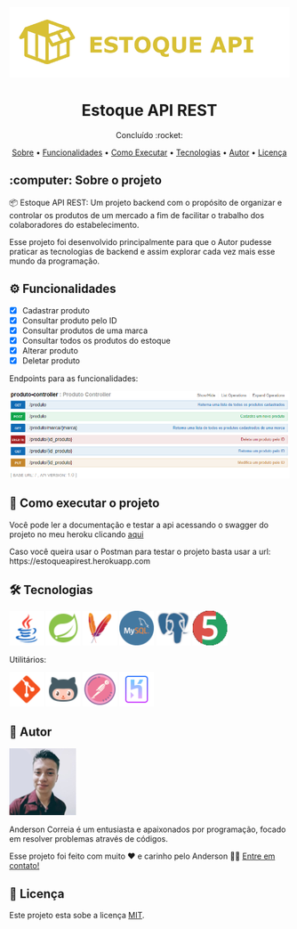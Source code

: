 <img src="Midias_Readme/Banner.png" alt="Banner do projeto">

<h1 align="center">Estoque API REST</h1>
<p align="center">Concluído :rocket: </p>
<p align="center">
  <a href="#Sobre">Sobre</a> •
  <a href="#Funcionalidades">Funcionalidades</a> •
  <a href="#Executar">Como Executar</a> •
  <a href="#Tecnologias">Tecnologias</a> •
  <a href="#Autor">Autor</a> •
  <a href="#Licenca">Licença</a>
</p>

<h2 id="Sobre">:computer: Sobre o projeto</h2>
<p>
  📦 Estoque API REST: Um projeto backend com o propósito de organizar e controlar os produtos de um mercado a fim de facilitar o trabalho   dos colaboradores do estabelecimento.
</p>

<p>
  Esse projeto foi desenvolvido principalmente para que o Autor pudesse praticar as tecnologias de backend e assim explorar cada vez mais esse mundo da programação.
</p>

<h2 id="Funcionalidades">⚙️ Funcionalidades</h2>

  - [x] Cadastrar produto
  - [x] Consultar produto pelo ID
  - [x] Consultar produtos de uma marca
  - [x] Consultar todos os produtos do estoque
  - [x] Alterar produto
  - [x] Deletar produto

<p>Endpoints para as funcionalidades: </p>
<img src="Midias_Readme/EndPoints.png">

<h2 id="Executar">🚀 Como executar o projeto</h2>
<p>Você pode ler a documentação e testar a api acessando o swagger do projeto no meu heroku clicando <a href="https://estoqueapirest.herokuapp.com/swagger-ui.html#/produto45controller">aqui</a></p>
<p>Caso você queira usar o Postman para testar o projeto basta usar a url: https://estoqueapirest.herokuapp.com</p>

<h2 id="Tecnologias">🛠 Tecnologias</h2>

<a href="https://www.java.com/pt-BR/"><img src="Midias_Readme/ferramentas/Java.png" alt="Java" title="Java" height="62px" width="62px"></a>
<a href="https://start.spring.io/"><img src="Midias_Readme/ferramentas/Spring Boot.png" alt="Spring" title="Spring" height="62px" width="62px"></a>
<a href="https://maven.apache.org/"><img src="Midias_Readme/ferramentas/Maven.png" alt="Maven" title="Maven" height="62px" width="62px"></a>
<a href="https://www.mysql.com/"><img src="Midias_Readme/ferramentas/Mysql.png" alt="MySQL" title="MySQL" height="62px" width="62px"></a>
<a href="https://www.postgresql.org/"><img src="Midias_Readme/ferramentas/PostgreSQL.png" alt="PostgreSQL" title="PostgreSQL" height="62px" width="62px"></a>
<a href="https://junit.org/junit5/"><img src="Midias_Readme/ferramentas/Junit.png" alt="Junit" title="Junit" height="62px" width="62px"></a>

<p>Utilitários:</p>
<a href="https://git-scm.com/"><img src="Midias_Readme/ferramentas/Git.png" alt="Git" title="Git" height="62px" width="62px"></a>
<a href="https://github.com/"><img src="Midias_Readme/ferramentas/GitHub.png" alt="GitHub" title="GitHub" height="62px" width="62px"></a>
<a href="https://www.postman.com/"><img src="Midias_Readme/ferramentas/Postman.png" alt="Postman" title="Postman" height="62px" width="62px"></a>
<a href="https://dashboard.heroku.com/"><img src="Midias_Readme/ferramentas/Heroku.png" alt="Heroku" title="Heroku" height="62px" width="62px"></a>


<h2 id="Autor">🦸 Autor</h2>

<img src="Midias_Readme/Anderson.png" alt="Foto do Anderson">
<p>
Anderson Correia é um entusiasta e apaixonados por programação, focado em resolver problemas através de códigos.
</p>
<p>Esse projeto foi feito com muito ❤️ e carinho pelo Anderson 👋🏽 <a href="https://www.linkedin.com/in/anderson-correia/">Entre em contato!</a></p>

<h2 id="Licenca">📝 Licença</h2>

<p>Este projeto esta sobe a licença <a href="https://github.com/Anderson815/Farmacia_-_API_REST/blob/7c0a6cf8704e5d7cfe2e7d0d982756820816893a/LICENSE">MIT</a>.</p>
